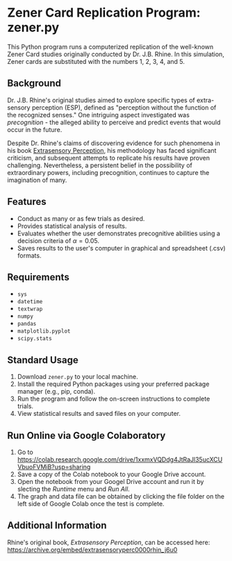 # Zener Card Replication Program: zener.py

This Python program runs a computerized replication of the well-known Zener Card studies originally conducted by Dr. J.B. Rhine. In this simulation, Zener cards are substituted with the numbers 1, 2, 3, 4, and 5.

## Background
Dr. J.B. Rhine's original studies aimed to explore specific types of extra-sensory perception (ESP), defined as "perception without the function of the recognized senses." One intriguing aspect investigated was *precognition* - the alleged ability to perceive and predict events that would occur in the future.

Despite Dr. Rhine's claims of discovering evidence for such phenomena in his book [Extrasensory Perception](https://archive.org/embed/extrasensoryperc0000rhin_j6u0), his methodology has faced significant criticism, and subsequent attempts to replicate his results have proven challenging. Nevertheless, a persistent belief in the possibility of extraordinary powers, including precognition, continues to capture the imagination of many.

## Features
- Conduct as many or as few trials as desired.
- Provides statistical analysis of results.
- Evaluates whether the user demonstrates precognitive abilities using a decision criteria of $\alpha = 0.05$.
- Saves results to the user's computer in graphical and spreadsheet (.csv) formats.

## Requirements
- `sys`
- `datetime`
- `textwrap`
- `numpy`
- `pandas`
- `matplotlib.pyplot`
- `scipy.stats`

## Standard Usage
1. Download `zener.py` to your local machine.
2. Install the required Python packages using your preferred package manager (e.g., pip, conda).
3. Run the program and follow the on-screen instructions to complete trials.
4. View statistical results and saved files on your computer.

## Run Online via Google Colaboratory
1. Go to https://colab.research.google.com/drive/1xxmxVQDdg4JtRaJl35ucXCUVbuoFVMiB?usp=sharing
2. Save a copy of the Colab notebook to your Google Drive account.
3. Open the notebook from your Googel Drive account and run it by slecting the *Runtime* menu and *Run All*.
4. The graph and data file can be obtained by clicking the file folder on the left side of Google Colab once the test is complete.

## Additional Information
Rhine's original book, *Extrasensory Perception*, can be accessed here: https://archive.org/embed/extrasensoryperc0000rhin_j6u0
